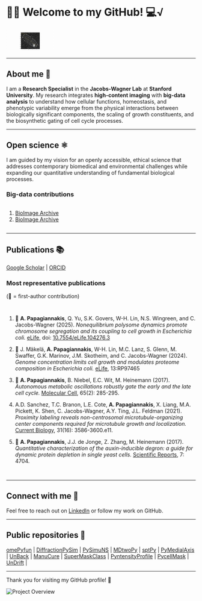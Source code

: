 # 🧪🔬 Welcome to my GitHub! 💻√

![SPT](https://github.com/alexSysBio/alexSysBio/blob/main/particle_tracking.gif)

---

## About me 👤
I am a **Research Specialist** in the **Jacobs-Wagner Lab** at **Stanford University**. My research integrates **high-content imaging** with **big-data analysis** to understand how cellular functions, homeostasis, and phenotypic variability emerge from the physical interactions between biologically significant components, the scaling of growth constituents, and the biosynthetic gating of cell cycle processes. 

---

## Open science ⚛️
I am guided by my vision for an openly accessible, ethical science that addresses contemporary biomedical and environmental challenges while expanding our quantitative understanding of fundamental biological processes.

### Big-data contributions ###

<div style="display: flex; flex-direction: column; align-items: flex-start;">
    
1. [BioImage Archive](https://www.ebi.ac.uk/biostudies/bioimages/studies/S-BIAD1658)
2. [BioImage Archive](https://www.ebi.ac.uk/biostudies/bioimages/studies/S-BIAD1350)

</div>

---

## Publications 📚
[Google Scholar](https://scholar.google.com/citations?user=sxnPVMcAAAAJ&hl=en) | 
[ORCID](https://orcid.org/0000-0002-6363-804X)


### Most representative publications ###
(🌟 = first-author contribution)

<div style="display: flex; flex-direction: column; align-items: flex-start;">
    
1. 🌟 **A. Papagiannakis**, Q. Yu, S.K. Govers, W-H. Lin, N.S. Wingreen, and C. Jacobs-Wagner (2025).
   *Nonequilibrium polysome dynamics promote chromosome segregation and its coupling to cell growth in Escherichia coli.* 
   [eLife](https://doi.org/10.7554/eLife.104276.3), doi: [10.7554/eLife.104276.3](https://doi.org/10.7554/eLife.104276.3)  

2. 🌟 J. Mäkelä, **A. Papagiannakis**, W-H. Lin, M.C. Lanz, S. Glenn, M. Swaffer, G.K. Marinov, J.M. Skotheim, and C. Jacobs-Wagner (2024).
   *Genome concentration limits cell growth and modulates proteome composition in Escherichia coli.* 
   [eLife](https://elifesciences.org/articles/97465), 13:RP97465  

3. 🌟 **A. Papagiannakis**, B. Niebel, E.C. Wit, M. Heinemann (2017).
   *Autonomous metabolic oscillations robustly gate the early and the late cell cycle.* 
   [Molecular Cell](https://pubmed.ncbi.nlm.nih.gov/27989441/), 65(2): 285-295.  

4. A.D. Sanchez, T.C. Branon, L.E. Cote, **A. Papagiannakis**, X. Liang, M.A. Pickett, K. Shen, C. Jacobs-Wagner, A.Y. Ting, J.L. Feldman (2021). 
   *Proximity labeling reveals non-centrosomal microtubule-organizing center components required for microtubule growth and localization.* 
   [Current Biology](https://pubmed.ncbi.nlm.nih.gov/34242576/), 31(16): 3586-3600.e11.  

5. 🌟 **A. Papagiannakis**, J.J. de Jonge, Z. Zhang, M. Heinemann (2017).
   *Quantitative characterization of the auxin-inducible degron: a guide for dynamic protein depletion in single yeast cells.* 
   [Scientific Reports](https://www.nature.com/articles/s41598-017-04791-6), 7: 4704.  

</div>

---


## Connect with me 🤝
Feel free to reach out on [LinkedIn](https://www.linkedin.com/in/alex-papagiannakis-singlecells/) or follow my work on GitHub.

---

## Public repositories 🌳
[omePyfun](https://github.com/alexSysBio/omePyfun) | 
[DiffractionPySim](https://github.com/alexSysBio/DiffractionPySim) | 
[PySimuNS](https://github.com/alexSysBio/PySimuNS) | 
[MDtwoPy](https://github.com/alexSysBio/NDtwoPy) | 
[sptPy](https://github.com/alexSysBio/sptPy) | 
[PyMedialAxis](https://github.com/alexSysBio/PyMedialAxis) | 
[UnBack](https://github.com/alexSysBio/UnBack) | 
[ManuCure](https://github.com/alexSysBio/ManuCure) | 
[SuperMaskClass](https://github.com/alexSysBio/SuperMaskClass) | 
[PyntensityProfile](https://github.com/alexSysBio/PyntensityProfile) | 
[PycellMask](https://github.com/alexSysBio/PycellMask) | 
[UnDrift](https://github.com/alexSysBio/UnDrift) | 

---

Thank you for visiting my GitHub profile! 🚀

<img src="https://github.com/yourusername/yourrepository/raw/main/images/your_image.png](https://github.com/alexSysBio/alexSysBio/blob/main/IMG_8688.jpg" alt="Project Overview" width="50%">

